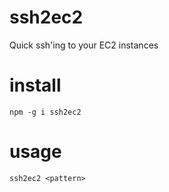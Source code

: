 # ssh2ec2
Quick ssh'ing to your EC2 instances

# install
```
npm -g i ssh2ec2 
```

# usage
```
ssh2ec2 <pattern>
```

